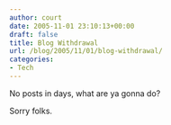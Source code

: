 ```yaml
---
author: court
date: 2005-11-01 23:10:13+00:00
draft: false
title: Blog Withdrawal
url: /blog/2005/11/01/blog-withdrawal/
categories:
- Tech
---
```


No posts in days, what are ya gonna do?

Sorry folks.
